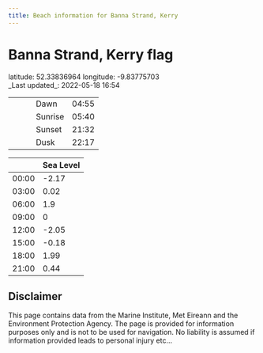 ```yaml
---
title: Beach information for Banna Strand, Kerry
---
```

# Banna Strand, Kerry <span class="material-icons blue-flag">flag</span>

<div class="location-info">latitude: 52.33836964 longitude: -9.83775703</div>
<div class="met-eireann-warnings"></div>
_Last updated_: 2022-05-18 16:54

|   |   |   |   |   |
|---|---|---|---|---|
|   |   |   | Dawn  | 04:55 |
|   |   |   | Sunrise  | 05:40 |
|   |   |   | Sunset  | 21:32 |
|   |   |   | Dusk  | 22:17 |

<div></div>

|   | Sea Level  |
|---|---|
| 00:00 | -2.17 |
| 03:00 | 0.02 |
| 06:00 | 1.9 |
| 09:00 | 0 |
| 12:00 | -2.05 |
| 15:00 | -0.18 |
| 18:00 | 1.99 |
| 21:00 | 0.44 |

## Disclaimer

This page contains data from the Marine Institute,
Met Eireann and the Environment Protection Agency. The page is provided for
information purposes only and is not to be used for navigation. No liability
is assumed if information provided leads to personal injury etc...